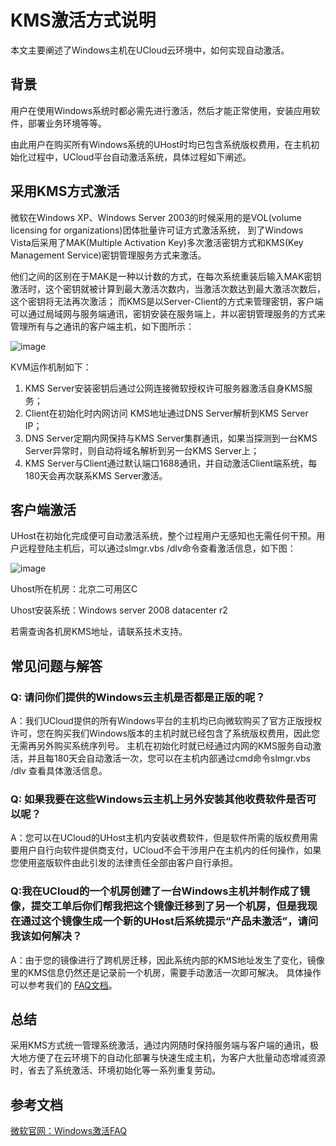 # KMS激活方式说明

本文主要阐述了Windows主机在UCloud云环境中，如何实现自动激活。

## 背景

用户在使用Windows系统时都必需先进行激活，然后才能正常使用，安装应用软件，部署业务环境等等。

由此用户在购买所有Windows系统的UHost时均已包含系统版权费用，在主机初始化过程中，UCloud平台自动激活系统，具体过程如下阐述。

## 采用KMS方式激活

微软在Windows XP、Windows Server 2003的时候采用的是VOL(volume licensing for
organizations)团体批量许可证方式激活系统， 到了Windows Vista后采用了MAK(Multiple Activation
Key)多次激活密钥方式和KMS(Key Management Service)密钥管理服务方式来激活。

他们之间的区别在于MAK是一种以计数的方式，在每次系统重装后输入MAK密钥激活时，这个密钥就被计算到最大激活次数内，当激活次数达到最大激活次数后，这个密钥将无法再次激活；
而KMS是以Server-Client的方式来管理密钥，客户端可以通过局域网与服务端通讯，密钥安装在服务端上，并以密钥管理服务的方式来管理所有与之通讯的客户端主机，如下图所示：

![image](/images/software/kms01.png)

KVM运作机制如下：

1. KMS Server安装密钥后通过公网连接微软授权许可服务器激活自身KMS服务；
2. Client在初始化时内网访问 KMS地址通过DNS Server解析到KMS Server IP；
3. DNS Server定期内网保持与KMS Server集群通讯，如果当探测到一台KMS Server异常时，则自动将域名解析到另一台KMS Server上；
4. KMS Server与Client通过默认端口1688通讯，并自动激活Client端系统，每180天会再次联系KMS Server激活。

## 客户端激活

UHost在初始化完成便可自动激活系统，整个过程用户无感知也无需任何干预。用户远程登陆主机后，可以通过slmgr.vbs
/dlv命令查看激活信息，如下图：

![image](/images/software/kms02.png)

Uhost所在机房：北京二可用区C

Uhost安装系统：Windows server 2008 datacenter r2

若需查询各机房KMS地址，请联系技术支持。

## 常见问题与解答

### Q: 请问你们提供的Windows云主机是否都是正版的呢？

A：我们UCloud提供的所有Windows平台的主机均已向微软购买了官方正版授权许可，您在购买我们Windows版本的主机时就已经包含了系统版权费用，因此您无需再另外购买系统序列号。
主机在初始化时就已经通过内网的KMS服务自动激活，并且每180天会自动激活一次，您可以在主机内部通过cmd命令slmgr.vbs /dlv
查看具体激活信息。

### Q: 如果我要在这些Windows云主机上另外安装其他收费软件是否可以呢？

A：您可以在UCloud的UHost主机内安装收费软件，但是软件所需的版权费用需要用户自行向软件提供商支付，UCloud不会干涉用户在主机内的任何操作，如果您使用盗版软件由此引发的法律责任全部由客户自行承担。

### Q:我在UCloud的一个机房创建了一台Windows主机并制作成了镜像，提交工单后你们帮我把这个镜像迁移到了另一个机房，但是我现在通过这个镜像生成一个新的UHost后系统提示“产品未激活”，请问我该如何解决？

A：由于您的镜像进行了跨机房迁移，因此系统内部的KMS地址发生了变化，镜像里的KMS信息仍然还是记录前一个机房，需要手动激活一次即可解决。
具体操作可以参考我们的 [FAQ文档](uhost/faq#如何激活UHost上的Windows_Server)。

## 总结

采用KMS方式统一管理系统激活，通过内网随时保持服务端与客户端的通讯，极大地方便了在云环境下的自动化部署与快速生成主机，为客户大批量动态增减资源时，省去了系统激活、环境初始化等一系列重复劳动。

## 参考文档

[微软官网：Windows激活FAQ](http://windows.microsoft.com/en-us/windows/activating-windows-faq#1TC=windows-7)
